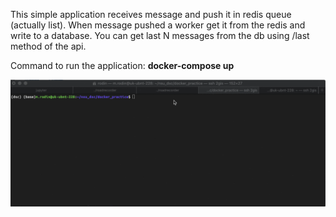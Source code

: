 This simple application receives message and push it in redis queue (actually list). When message pushed a worker get it from the redis and write to a database. You can get last N messages from the db using /last method of the api.

Command to run the application:
**docker-compose up**

![](record.gif)

